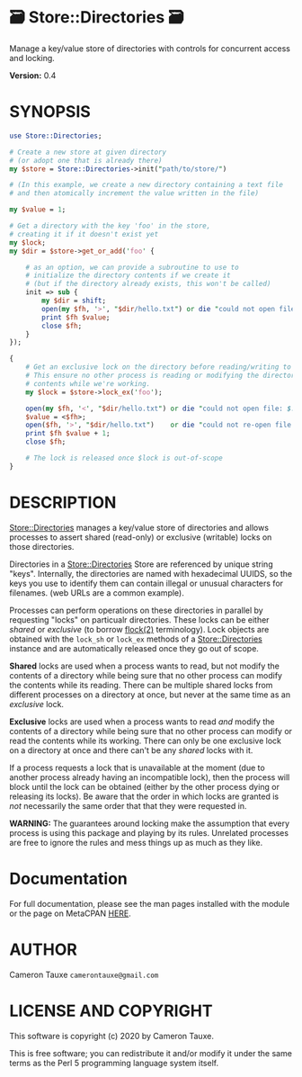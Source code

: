 # 🗃 Store::Directories 🗃

Manage a key/value store of directories with controls for
concurrent access and locking.

**Version:** 0.4

# SYNOPSIS

```perl
use Store::Directories;

# Create a new store at given directory
# (or adopt one that is already there)
my $store = Store::Directories->init("path/to/store/")

# (In this example, we create a new directory containing a text file
# and then atomically increment the value written in the file)

my $value = 1;

# Get a directory with the key 'foo' in the store,
# creating it if it doesn't exist yet
my $lock;
my $dir = $store->get_or_add('foo' {

    # as an option, we can provide a subroutine to use to
    # initialize the directory contents if we create it
    # (but if the directory already exists, this won't be called)
    init => sub {
        my $dir = shift;
        open(my $fh, '>', "$dir/hello.txt") or die "could not open file: $!";
        print $fh $value;
        close $fh;
    }
});

{
    # Get an exclusive lock on the directory before reading/writing to it.
    # This ensure no other process is reading or modifying the directory
    # contents while we're working.
    my $lock = $store->lock_ex('foo');

    open(my $fh, '<', "$dir/hello.txt") or die "could not open file: $!";
    $value = <$fh>;
    open($fh, '>', "$dir/hello.txt")    or die "could not re-open file: $!";
    print $fh $value + 1;
    close $fh;

    # The lock is released once $lock is out-of-scope
}
```

# DESCRIPTION

[Store::Directories](https://metacpan.org/pod/Store%3A%3ADirectories) manages a key/value store of directories and allows
processes to assert shared (read-only) or exclusive (writable) locks on
those directories.

Directories in a [Store::Directories](https://metacpan.org/pod/Store%3A%3ADirectories) Store are referenced by unique
string "keys". Internally, the directories are named with hexadecimal UUIDS,
so the keys you use to identify them can contain illegal or unusual characters
for filenames. (web URLs are a common example).

Processes can perform operations on these directories in parallel by requesting
"locks" on particualr directories. These locks can be either _shared_ or
_exclusive_ (to borrow [flock(2)](http://man.he.net/man2/flock) terminology). Lock objects are obtained
with the `lock_sh` or `lock_ex` methods of a [Store::Directories](https://metacpan.org/pod/Store%3A%3ADirectories) instance
and are automatically released once they go out of scope.

**Shared** locks are used when a process wants to read, but not modify the
contents of a directory while being sure that no other process can modify the
contents while its reading. There can be multiple shared locks from different
processes on a directory at once, but never at the same time as an _exclusive_
lock.

**Exclusive** locks are used when a process wants to read _and_ modify the
contents of a directory while being sure that no other process can modify
or read the contents while its working. There can only be one exclusive lock
on a directory at once and there can't be any _shared_ locks with it.

If a process requests a lock that is unavailable at the moment (due to another
process already having an incompatible lock), then the process will block until
the lock can be obtained (either by the other process dying or releasing its
locks). Be aware that the order in which locks are granted is _not_ necessarily
the same order that that they were requested in.

**WARNING:** The guarantees around locking make the assumption that every
process is using this package and playing by its rules.
Unrelated processes are free to ignore the rules and mess things up as
much as they like.

# Documentation

For full documentation, please see the man pages installed with the module
or the page on MetaCPAN [HERE](https://metacpan.org/pod/Store%3A%3ADirectories).

# AUTHOR

Cameron Tauxe `camerontauxe@gmail.com`

# LICENSE AND COPYRIGHT

This software is copyright (c) 2020 by Cameron Tauxe.

This is free software; you can redistribute it and/or modify it under
the same terms as the Perl 5 programming language system itself.
